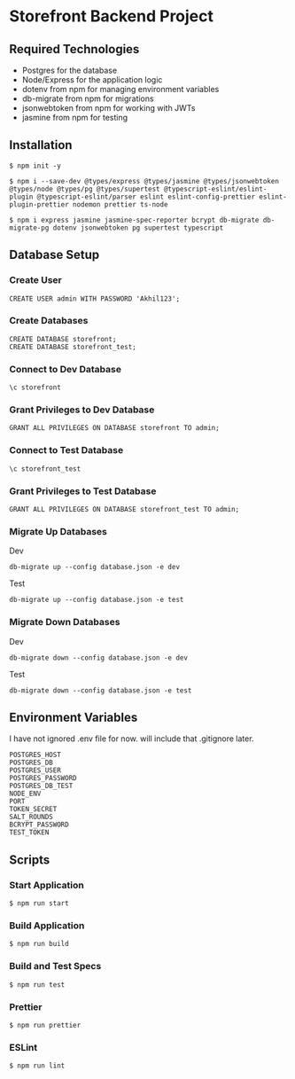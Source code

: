 # Storefront Backend Project

## Required Technologies
- Postgres for the database
- Node/Express for the application logic
- dotenv from npm for managing environment variables
- db-migrate from npm for migrations
- jsonwebtoken from npm for working with JWTs
- jasmine from npm for testing

## Installation
```
$ npm init -y

$ npm i --save-dev @types/express @types/jasmine @types/jsonwebtoken @types/node @types/pg @types/supertest @typescript-eslint/eslint-plugin @typescript-eslint/parser eslint eslint-config-prettier eslint-plugin-prettier nodemon prettier ts-node
   
$ npm i express jasmine jasmine-spec-reporter bcrypt db-migrate db-migrate-pg dotenv jsonwebtoken pg supertest typescript

```

## Database Setup

### Create User 
```
CREATE USER admin WITH PASSWORD 'Akhil123';
```
### Create Databases
```
CREATE DATABASE storefront;
CREATE DATABASE storefront_test;
```
### Connect to Dev Database
```
\c storefront
```

### Grant Privileges to Dev Database
```
GRANT ALL PRIVILEGES ON DATABASE storefront TO admin;
```

### Connect to Test Database
```
\c storefront_test
```

### Grant Privileges to Test Database 
```
GRANT ALL PRIVILEGES ON DATABASE storefront_test TO admin;
```

### Migrate Up Databases
Dev
```
db-migrate up --config database.json -e dev
```

Test
```
db-migrate up --config database.json -e test
```

### Migrate Down Databases
Dev
```
db-migrate down --config database.json -e dev
```

Test
```
db-migrate down --config database.json -e test
```

## Environment Variables
I have not ignored .env file for now. will include that .gitignore later.

```
POSTGRES_HOST
POSTGRES_DB
POSTGRES_USER
POSTGRES_PASSWORD
POSTGRES_DB_TEST
NODE_ENV
PORT
TOKEN_SECRET
SALT_ROUNDS
BCRYPT_PASSWORD
TEST_TOKEN
```


## Scripts

### Start Application
```
$ npm run start
```
### Build Application
```
$ npm run build
```
### Build and Test Specs
```
$ npm run test
```
### Prettier
```
$ npm run prettier
```
### ESLint
```
$ npm run lint
```


